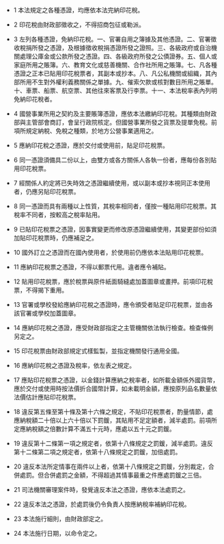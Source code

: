 * 1 本法規定之各種憑證，均應依本法完納印花稅。

* 2 印花稅由財政部徵收之，不得招商包征或勒派。

* 3 左列各種憑證，免納印花稅。一、官署自用之簿據及其他憑證。二、官署徵收稅捐所發之憑證，及根據徵收稅捐憑證所發之證照。三、各級政府或自治機關處理公庫金或公款所發之憑證。四、各級政府所發之公債證券。五、個人或家庭所用之賬簿。六、教育文化或慈善機關、合作社所用之賬簿。七、凡各種憑證之正本已貼用印花稅票者，其副本或抄本。八、凡公私機關或組織，其內部所用不生對外權利義務關係之單據。九、催索欠款或核對數目所用之賬單。十、車票、船票、航空票、其他往來客票及行李票。十一、本法稅率表內列明免納印花稅者。

* 4 國營事業所用之契約及主要賬簿憑證，應依本法繳納印花稅。其種類由財政部與主管部會商訂，會呈行政院核定。但國營事業所發之貨票及提單免稅。前項所規定納稅、免稅之種類，於地方公營事業適用之。

* 5 應納印花稅之憑證，應於交付或使用前，貼足印花稅票。

* 6 同一憑證須備具二份以上，由雙方或各方關係人各執一份者，應每份各別貼用印花稅票。

* 7 經關係人約定將已失時效之憑證繼續使用，或以副本或抄本視同正本使用者，仍應另貼印花稅票。

* 8 同一憑證而具有兩種以上性質，其稅率相同者，僅按一種貼用印花稅票。其稅率不同者，按較高之稅率貼用。

* 9 已貼印花稅票之憑證，因事實變更而修改原憑證繼續使用，其變更部份如須加貼印花稅票時，仍應補足之。

* 10 國外訂立之憑證而在國內使用者，於使用前仍應依本法貼用印花稅票。

* 11 應納印花稅票之憑證，不得以郵票代用。違者應令補貼。

* 12 貼用印花稅票，應於稅票與原件紙面騎縫處加蓋圖章或畫押。前項印花稅票，不得揭下重用。

* 13 官署或學校發給應納印花稅之憑證時，應令頒受者貼足印花稅票，並由各該官署或學校加蓋圖章。

* 14 應納印花稅之憑證，應受財政部指定之主管機關依法執行檢查。檢查條例另定之。

* 15 印花稅票由財政部規定式樣監製，並指定機關發行通用全國。

* 16 應納印花稅之憑證及稅率，依左表之規定。

* 17 應貼印花稅票之憑證，以金錢計算應納之稅率者，如所載金額係外國貨幣，應於交付或使用時按法價折合國幣計算，如未載明金額，應按原列品名數量依法價估計應貼印花稅票。

* 18 違反第五條至第十條及第十六條之規定，不貼印花稅票者，酌量情節，處應納稅額二十倍以上六十倍以下罰鍰，其貼用不足定額者，減半處罰。前項所定應納稅額之倍數計算不滿五十元時，應處以五十元之罰鍰。

* 19 違反第十二條第一項之規定者，依第十八條規定之罰鍰，減半處罰。違反第十二條第二項之規定者，依第十八條規定之罰鍰，加倍處罰。

* 20 違反本法所定情事在兩件以上者，依第十八條規定之罰鍰，分別裁定，合併處罰。但合併處罰之金額，不得超過其情事最重之件應處罰鍰之三倍。

* 21 司法機關審理案件時，發覺違反本法之憑證，應依本法處罰之。

* 22 違反本法之憑證，於處罰後仍令負責人按應納稅率補納印花稅。

* 23 本法施行細則，由財政部定之。

* 24 本法施行日期，以命令定之。

